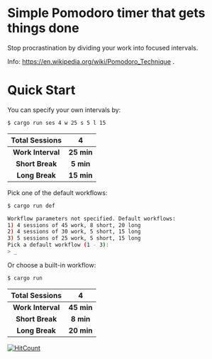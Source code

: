 # Simple Pomodoro timer that gets things done

Stop procrastination by dividing your work into focused intervals.

Info: https://en.wikipedia.org/wiki/Pomodoro_Technique .

# Quick Start
You can specify your own intervals by:
``` sh
$ cargo run ses 4 w 25 s 5 l 15
```

| **Total Sessions** |    **4**   |
|:------------------:|:----------:|
|  **Work Interval** | **25 min** |
|   **Short Break**  |  **5 min** |
|   **Long Break**   | **15 min** 

Pick one of the default workflows:
``` sh
$ cargo run def
```
``` sh
Workflow parameters not specified. Default workflows:
1) 4 sessions of 45 work, 8 short, 20 long
2) 4 sessions of 30 work, 5 short, 15 long
3) 5 sessions of 25 work, 5 short, 15 long
Pick a default workflow (1 - 3): 
> _
```
Or choose a built-in workflow:
``` sh
$ cargo run 
```
| **Total Sessions** |    **4**   |
|:------------------:|:----------:|
|  **Work Interval** | **45 min** |
|   **Short Break**  |  **8 min** |
|   **Long Break**   | **20 min** 

[![HitCount](https://hits.dwyl.com/sokratisvas/https://githubcom/sokratisvas/pomodoro.svg?style=flat-square)](http://hits.dwyl.com/sokratisvas/https://githubcom/sokratisvas/pomodoro)
